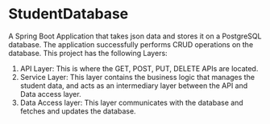 # StudentDatabase

A Spring Boot Application that takes json data and stores it on a PostgreSQL database.
The application successfully performs CRUD operations on the database.
This project has the following Layers:
1. API Layer: This is where the GET, POST, PUT, DELETE APIs are located.
2. Service Layer: This layer contains the business logic that manages the student data, and acts as an intermediary layer between the API and Data access layer.
3. Data Access layer: This layer communicates with the database and fetches and updates the database.
